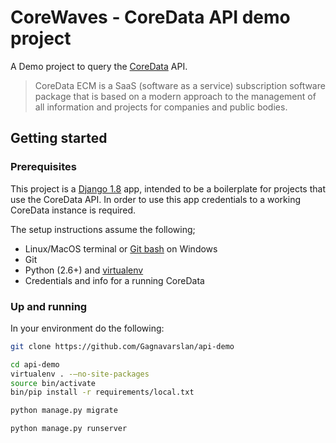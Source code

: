 # CoreWaves - CoreData API demo project
A Demo project to query the [CoreData](http://www.azazo.com/coredata/) API.

> CoreData ECM is a SaaS (software as a service) subscription software package
> that is based on a modern approach to the management of all information and
> projects for companies and public bodies.

## Getting started
### Prerequisites
This project is a [Django 1.8](https://www.djangoproject.com/) app, intended to
be a boilerplate for projects that use the CoreData API. In order to use this
app credentials to a working CoreData instance is required.

The setup instructions assume the following;

- Linux/MacOS terminal or [Git bash](https://git-scm.com/downloads) on Windows
- Git
- Python (2.6+) and [virtualenv](http://docs.python-guide.org/en/latest/dev/virtualenvs/) 
- Credentials and info for a running CoreData

### Up and running
In your environment do the following:

```sh
git clone https://github.com/Gagnavarslan/api-demo

cd api-demo
virtualenv . -—no-site-packages
source bin/activate
bin/pip install -r requirements/local.txt

python manage.py migrate

python manage.py runserver
```
